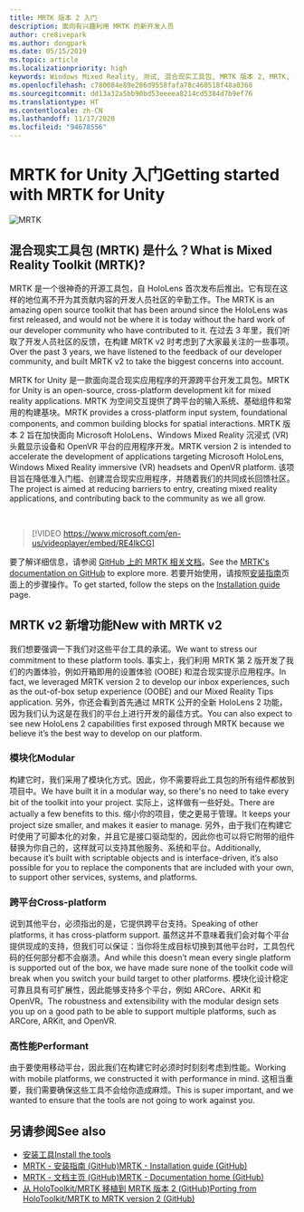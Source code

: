 ```yaml
---
title: MRTK 版本 2 入门
description: 面向有兴趣利用 MRTK 的新开发人员
author: cre8ivepark
ms.author: dongpark
ms.date: 05/15/2019
ms.topic: article
ms.localizationpriority: high
keywords: Windows Mixed Reality, 测试, 混合现实工具包, MRTK 版本 2, MRTK, 工具, SDK, HoloLens, HoloLens 2, 混合现实头戴显示设备, windows 混合现实头戴显示设备, 虚拟现实头戴显示设备, 跨平台
ms.openlocfilehash: c780084e89e286d9558fafa78c460518f48a0368
ms.sourcegitcommit: dd13a32a5bb90bd53eeeea8214cd5384d7b9ef76
ms.translationtype: HT
ms.contentlocale: zh-CN
ms.lasthandoff: 11/17/2020
ms.locfileid: "94678556"
---
```

# <a name="getting-started-with-mrtk-for-unity"></a><span data-ttu-id="db054-104">MRTK for Unity 入门</span><span class="sxs-lookup"><span data-stu-id="db054-104">Getting started with MRTK for Unity</span></span>
![MRTK](../../design/images/MRTK_UX_Hero.png)

## <a name="what-is-mixed-reality-toolkit-mrtk"></a><span data-ttu-id="db054-106">混合现实工具包 (MRTK) 是什么？</span><span class="sxs-lookup"><span data-stu-id="db054-106">What is Mixed Reality Toolkit (MRTK)?</span></span>
<span data-ttu-id="db054-107">MRTK 是一个很神奇的开源工具包，自 HoloLens 首次发布后推出。它有现在这样的地位离不开为其贡献内容的开发人员社区的辛勤工作。</span><span class="sxs-lookup"><span data-stu-id="db054-107">The MRTK is an amazing open source toolkit that has been around since the HoloLens was first released, and would not be where it is today without the hard work of our developer community who have contributed to it.</span></span> <span data-ttu-id="db054-108">在过去 3 年里，我们听取了开发人员社区的反馈，在构建 MRTK v2 时考虑到了大家最关注的一些事项。</span><span class="sxs-lookup"><span data-stu-id="db054-108">Over the past 3 years, we have listened to the feedback of our developer community, and built MRTK v2 to take the biggest concerns into account.</span></span>  

<span data-ttu-id="db054-109">MRTK for Unity 是一款面向混合现实应用程序的开源跨平台开发工具包。</span><span class="sxs-lookup"><span data-stu-id="db054-109">MRTK for Unity is an open-source, cross-platform development kit for mixed reality applications.</span></span> <span data-ttu-id="db054-110">MRTK 为空间交互提供了跨平台的输入系统、基础组件和常用的构建基块。</span><span class="sxs-lookup"><span data-stu-id="db054-110">MRTK provides a cross-platform input system, foundational components, and common building blocks for spatial interactions.</span></span> <span data-ttu-id="db054-111">MRTK 版本 2 旨在加快面向 Microsoft HoloLens、Windows Mixed Reality 沉浸式 (VR) 头戴显示设备和 OpenVR 平台的应用程序开发。</span><span class="sxs-lookup"><span data-stu-id="db054-111">MRTK version 2 is intended to accelerate the development of applications targeting Microsoft HoloLens, Windows Mixed Reality immersive (VR) headsets and OpenVR platform.</span></span> <span data-ttu-id="db054-112">该项目旨在降低准入门槛、创建混合现实应用程序，并随着我们的共同成长回馈社区。</span><span class="sxs-lookup"><span data-stu-id="db054-112">The project is aimed at reducing barriers to entry, creating mixed reality applications, and contributing back to the community as we all grow.</span></span>

<br>

> [!VIDEO https://www.microsoft.com/en-us/videoplayer/embed/RE4IkCG]

<span data-ttu-id="db054-113">要了解详细信息，请参阅 [GitHub 上的 MRTK 相关文档](https://microsoft.github.io/MixedRealityToolkit-Unity/README.html)。</span><span class="sxs-lookup"><span data-stu-id="db054-113">See the [MRTK's documentation on GitHub](https://microsoft.github.io/MixedRealityToolkit-Unity/README.html) to explore more.</span></span> <span data-ttu-id="db054-114">若要开始使用，请按照[安装指南](https://microsoft.github.io/MixedRealityToolkit-Unity/Documentation/Installation.html)页面上的步骤操作。</span><span class="sxs-lookup"><span data-stu-id="db054-114">To get started, follow the steps on the [Installation guide](https://microsoft.github.io/MixedRealityToolkit-Unity/Documentation/Installation.html) page.</span></span>


## <a name="new-with-mrtk-v2"></a><span data-ttu-id="db054-115">MRTK v2 新增功能</span><span class="sxs-lookup"><span data-stu-id="db054-115">New with MRTK v2</span></span>
<span data-ttu-id="db054-116">我们想要强调一下我们对这些平台工具的承诺。</span><span class="sxs-lookup"><span data-stu-id="db054-116">We want to stress our commitment to these platform tools.</span></span>  <span data-ttu-id="db054-117">事实上，我们利用 MRTK 第 2 版开发了我们的内置体验，例如开箱即用的设置体验 (OOBE) 和混合现实提示应用程序。</span><span class="sxs-lookup"><span data-stu-id="db054-117">In fact, we leveraged MRTK version 2 to develop our inbox experiences, such as the out-of-box setup experience (OOBE) and our Mixed Reality Tips application.</span></span> <span data-ttu-id="db054-118">另外，你还会看到首先通过 MRTK 公开的全新 HoloLens 2 功能，因为我们认为这是在我们的平台上进行开发的最佳方式。</span><span class="sxs-lookup"><span data-stu-id="db054-118">You can also expect to see new HoloLens 2 capabilities first exposed through MRTK because we believe it’s the best way to develop on our platform.</span></span> 

### <a name="modular"></a><span data-ttu-id="db054-119">模块化</span><span class="sxs-lookup"><span data-stu-id="db054-119">Modular</span></span>
<span data-ttu-id="db054-120">构建它时，我们采用了模块化方式。因此，你不需要将此工具包的所有组件都放到项目中。</span><span class="sxs-lookup"><span data-stu-id="db054-120">We have built it in a modular way, so there's no need to take every bit of the toolkit into your project.</span></span>  <span data-ttu-id="db054-121">实际上，这样做有一些好处。</span><span class="sxs-lookup"><span data-stu-id="db054-121">There are actually a few benefits to this.</span></span>  <span data-ttu-id="db054-122">缩小你的项目，使之更易于管理。</span><span class="sxs-lookup"><span data-stu-id="db054-122">It keeps your project size smaller, and makes it easier to manage.</span></span>  <span data-ttu-id="db054-123">另外，由于我们在构建它时使用了可脚本化的对象，并且它是接口驱动型的，因此你也可以将它附带的组件替换为你自己的，这样就可以支持其他服务、系统和平台。</span><span class="sxs-lookup"><span data-stu-id="db054-123">Additionally, because it’s built with scriptable objects and is interface-driven, it’s also possible for you to replace the components that are included with your own, to support other services, systems, and platforms.</span></span>

### <a name="cross-platform"></a><span data-ttu-id="db054-124">跨平台</span><span class="sxs-lookup"><span data-stu-id="db054-124">Cross-platform</span></span>
<span data-ttu-id="db054-125">说到其他平台，必须指出的是，它提供跨平台支持。</span><span class="sxs-lookup"><span data-stu-id="db054-125">Speaking of other platforms, it has cross-platform support.</span></span>  <span data-ttu-id="db054-126">虽然这并不意味着我们会对每个平台提供现成的支持，但我们可以保证：当你将生成目标切换到其他平台时，工具包代码的任何部分都不会崩溃。</span><span class="sxs-lookup"><span data-stu-id="db054-126">And while this doesn’t mean every single platform is supported out of the box, we have made sure none of the toolkit code will break when you switch your build target to other platforms.</span></span>  <span data-ttu-id="db054-127">模块化设计稳定可靠且具有可扩展性，因此能够支持多个平台，例如 ARCore、ARKit 和 OpenVR。</span><span class="sxs-lookup"><span data-stu-id="db054-127">The robustness and extensibility with the modular design sets you up on a good path to be able to support multiple platforms, such as ARCore, ARKit, and OpenVR.</span></span>

### <a name="performant"></a><span data-ttu-id="db054-128">高性能</span><span class="sxs-lookup"><span data-stu-id="db054-128">Performant</span></span>
<span data-ttu-id="db054-129">由于要使用移动平台，因此我们在构建它时必须时时刻刻考虑到性能。</span><span class="sxs-lookup"><span data-stu-id="db054-129">Working with mobile platforms, we constructed it with performance in mind.</span></span>  <span data-ttu-id="db054-130">这相当重要，我们需要确保这些工具不会给你造成麻烦。</span><span class="sxs-lookup"><span data-stu-id="db054-130">This is super important, and we wanted to ensure that the tools are not going to work against you.</span></span>

## <a name="see-also"></a><span data-ttu-id="db054-131">另请参阅</span><span class="sxs-lookup"><span data-stu-id="db054-131">See also</span></span>
* [<span data-ttu-id="db054-132">安装工具</span><span class="sxs-lookup"><span data-stu-id="db054-132">Install the tools</span></span>](../install-the-tools.md)
* [<span data-ttu-id="db054-133">MRTK - 安装指南 (GitHub)</span><span class="sxs-lookup"><span data-stu-id="db054-133">MRTK - Installation guide (GitHub)</span></span>](https://microsoft.github.io/MixedRealityToolkit-Unity/Documentation/Installation.html)
* [<span data-ttu-id="db054-134">MRTK - 文档主页 (GitHub)</span><span class="sxs-lookup"><span data-stu-id="db054-134">MRTK - Documentation home (GitHub)</span></span>](https://microsoft.github.io/MixedRealityToolkit-Unity/README.html)
* [<span data-ttu-id="db054-135">从 HoloToolkit/MRTK 移植到 MRTK 版本 2 (GitHub)</span><span class="sxs-lookup"><span data-stu-id="db054-135">Porting from HoloToolkit/MRTK to MRTK version 2 (GitHub)</span></span>](https://microsoft.github.io/MixedRealityToolkit-Unity/Documentation/HTKToMRTKPortingGuide.html)
